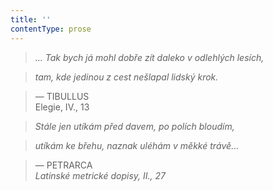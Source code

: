 ```yaml
---
title: ''
contentType: prose
---
```


<section>

> 

> 

> 

> _… Tak bych já mohl dobře zít daleko v odlehlých lesích,_

> _tam, kde jedinou z cest nešlapal lidský krok._

> — TIBULLUS  
> Elegie, IV., 13

> _Stále jen utíkám před davem, po polích bloudím,_

> _utíkám ke břehu, naznak uléhám v měkké trávě…_

> — PETRARCA  
> _Latinské metrické dopisy, II., 27_

</section>
